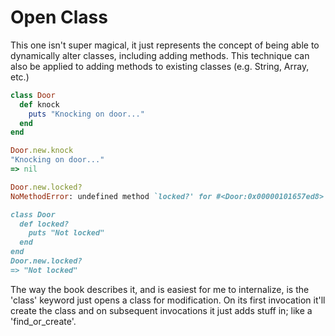 Open Class
==========

This one isn't super magical, it just represents the concept of being able to dynamically alter classes, including adding methods. This technique can also be applied to adding methods to existing classes (e.g. String, Array, etc.)

```ruby
class Door
  def knock
    puts "Knocking on door..."
  end
end

Door.new.knock
"Knocking on door..."
=> nil

Door.new.locked?
NoMethodError: undefined method `locked?' for #<Door:0x00000101657ed8>

class Door
  def locked?
    puts "Not locked"
  end
end
Door.new.locked?
=> "Not locked"
```

The way the book describes it, and is easiest for me to internalize, is the 'class' keyword just opens a class for modification. On its first invocation it'll create the class and on subsequent invocations it just adds stuff in; like a 'find_or_create'.

